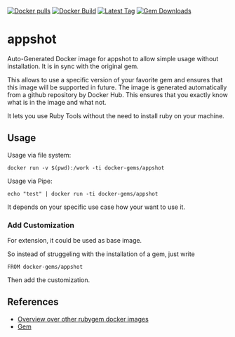[![Docker pulls](https://img.shields.io/docker/pulls/rubygem/appshot.svg)](https://hub.docker.com/r/rubygem/appshot/)
[![Docker Build](https://img.shields.io/docker/automated/rubygem/appshot.svg)](https://hub.docker.com/r/rubygem/appshot/)
[![Latest Tag](https://img.shields.io/github/tag/docker-rubygem/appshot.svg)](https://hub.docker.com/r/rubygem/appshot/)
[![Gem Downloads](https://img.shields.io/gem/dt/appshot.svg)](https://rubygems.org/gems/appshot/)
# appshot

Auto-Generated Docker image for appshot to allow simple usage without installation.
It is in sync with the original gem.

This allows to use a specific version of your favorite gem and ensures that this image will be supported in future.
The image is generated automatically from a github repository by Docker Hub.
This ensures that you exactly know what is in the image and what not.

It lets you use Ruby Tools without the need to install ruby on your machine.

## Usage

Usage via file system:

`docker run -v $(pwd):/work -ti docker-gems/appshot`

Usage via Pipe:

`echo "test" | docker run -ti docker-gems/appshot`

It depends on your specific use case how your want to use it.

### Add Customization

For extension, it could be used as base image.

So instead of struggeling with the installation of a gem, just write

`FROM docker-gems/appshot`

Then add the customization.

## References

 - [Overview over other rubygem docker images](https://github.com/thinkbot/docker-rubygem)
 - [Gem](https://rubygems.org/gems/appshot/)

